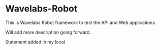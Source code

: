 # Wavelabs-Robot
This is Wavelabs Robot framework to test the API and Web applications

Will add more description going forward.

Statement added in my local
